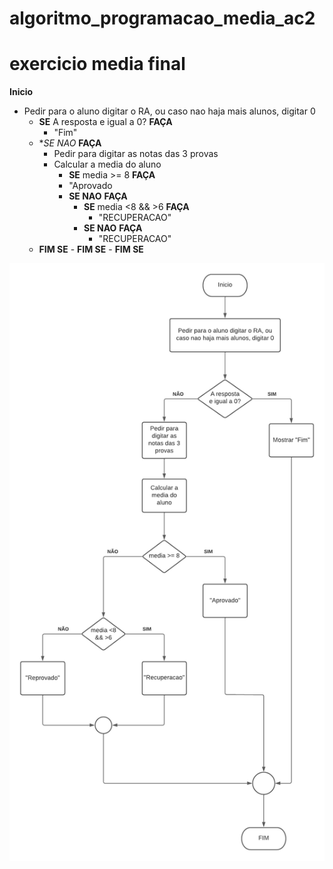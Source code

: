 # algoritmo_programacao_media_ac2
# exercicio media final

**Inicio**
  - Pedir para o aluno digitar o RA, ou caso nao haja mais alunos, digitar 0
     - **SE** A resposta e igual a 0? **FAÇA**
       - "Fim"
     - **SE NAO* **FAÇA**
       - Pedir para digitar as notas das 3 provas
       - Calcular a media do aluno
         - **SE** media >= 8 **FAÇA**
          - "Aprovado
         - **SE NAO** **FAÇA**
           - **SE** media <8 && >6 **FAÇA**
             - "RECUPERACAO"
           - **SE NAO** **FAÇA**
             - "RECUPERACAO"
      - **FIM SE**
            - **FIM SE**
               - **FIM SE**

![Isso é uma imagem](https://github.com/Lopes-Vitor/algoritmo_programacao_media_ac2/blob/main/Diagrama%20Media.png)
